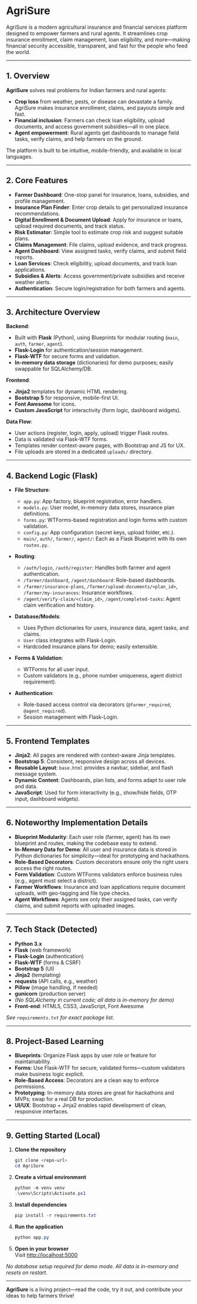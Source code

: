 
# AgriSure

AgriSure is a modern agricultural insurance and financial services platform designed to empower farmers and rural agents. It streamlines crop insurance enrollment, claim management, loan eligibility, and more—making financial security accessible, transparent, and fast for the people who feed the world.

---

## 1. Overview

**AgriSure** solves real problems for Indian farmers and rural agents:
- **Crop loss** from weather, pests, or disease can devastate a family. AgriSure makes insurance enrollment, claims, and payouts simple and fast.
- **Financial inclusion**: Farmers can check loan eligibility, upload documents, and access government subsidies—all in one place.
- **Agent empowerment**: Rural agents get dashboards to manage field tasks, verify claims, and help farmers on the ground.

The platform is built to be intuitive, mobile-friendly, and available in local languages.

---

## 2. Core Features

- **Farmer Dashboard**: One-stop panel for insurance, loans, subsidies, and profile management.
- **Insurance Plan Finder**: Enter crop details to get personalized insurance recommendations.
- **Digital Enrollment & Document Upload**: Apply for insurance or loans, upload required documents, and track status.
- **Risk Estimator**: Simple tool to estimate crop risk and suggest suitable plans.
- **Claims Management**: File claims, upload evidence, and track progress.
- **Agent Dashboard**: View assigned tasks, verify claims, and submit field reports.
- **Loan Services**: Check eligibility, upload documents, and track loan applications.
- **Subsidies & Alerts**: Access government/private subsidies and receive weather alerts.
- **Authentication**: Secure login/registration for both farmers and agents.

---

## 3. Architecture Overview

**Backend**:  
- Built with **Flask** (Python), using Blueprints for modular routing (`main`, `auth`, `farmer`, `agent`).
- **Flask-Login** for authentication/session management.
- **Flask-WTF** for secure forms and validation.
- **In-memory data storage** (dictionaries) for demo purposes; easily swappable for SQLAlchemy/DB.

**Frontend**:  
- **Jinja2** templates for dynamic HTML rendering.
- **Bootstrap 5** for responsive, mobile-first UI.
- **Font Awesome** for icons.
- **Custom JavaScript** for interactivity (form logic, dashboard widgets).

**Data Flow**:  
- User actions (register, login, apply, upload) trigger Flask routes.
- Data is validated via Flask-WTF forms.
- Templates render context-aware pages, with Bootstrap and JS for UX.
- File uploads are stored in a dedicated `uploads/` directory.

---

## 4. Backend Logic (Flask)

- **File Structure**:
  - `app.py`: App factory, blueprint registration, error handlers.
  - `models.py`: User model, in-memory data stores, insurance plan definitions.
  - `forms.py`: WTForms-based registration and login forms with custom validation.
  - `config.py`: App configuration (secret keys, upload folder, etc.).
  - `main/`, `auth/`, `farmer/`, `agent/`: Each as a Flask Blueprint with its own `routes.py`.

- **Routing**:
  - `/auth/login`, `/auth/register`: Handles both farmer and agent authentication.
  - `/farmer/dashboard`, `/agent/dashboard`: Role-based dashboards.
  - `/farmer/insurance-plans`, `/farmer/upload-documents/<plan_id>`, `/farmer/my-insurances`: Insurance workflows.
  - `/agent/verify-claim/<claim_id>`, `/agent/completed-tasks`: Agent claim verification and history.

- **Database/Models**:
  - Uses Python dictionaries for users, insurance data, agent tasks, and claims.
  - `User` class integrates with Flask-Login.
  - Hardcoded insurance plans for demo; easily extensible.

- **Forms & Validation**:
  - WTForms for all user input.
  - Custom validators (e.g., phone number uniqueness, agent district requirement).

- **Authentication**:
  - Role-based access control via decorators (`@farmer_required`, `@agent_required`).
  - Session management with Flask-Login.

---

## 5. Frontend Templates

- **Jinja2**: All pages are rendered with context-aware Jinja templates.
- **Bootstrap 5**: Consistent, responsive design across all devices.
- **Reusable Layout**: `base.html` provides a navbar, sidebar, and flash message system.
- **Dynamic Content**: Dashboards, plan lists, and forms adapt to user role and data.
- **JavaScript**: Used for form interactivity (e.g., show/hide fields, OTP input, dashboard widgets).

---

## 6. Noteworthy Implementation Details

- **Blueprint Modularity**: Each user role (farmer, agent) has its own blueprint and routes, making the codebase easy to extend.
- **In-Memory Data for Demo**: All user and insurance data is stored in Python dictionaries for simplicity—ideal for prototyping and hackathons.
- **Role-Based Decorators**: Custom decorators ensure only the right users access the right routes.
- **Form Validation**: Custom WTForms validators enforce business rules (e.g., agent must select a district).
- **Farmer Workflows**: Insurance and loan applications require document uploads, with geo-tagging and file type checks.
- **Agent Workflows**: Agents see only their assigned tasks, can verify claims, and submit reports with uploaded images.

---

## 7. Tech Stack (Detected)

- **Python 3.x**
- **Flask** (web framework)
- **Flask-Login** (authentication)
- **Flask-WTF** (forms & CSRF)
- **Bootstrap 5** (UI)
- **Jinja2** (templating)
- **requests** (API calls, e.g., weather)
- **Pillow** (image handling, if needed)
- **gunicorn** (production server)
- *(No SQLAlchemy in current code; all data is in-memory for demo)*
- **Front-end**: HTML5, CSS3, JavaScript, Font Awesome

*See `requirements.txt` for exact package list.*

---

## 8. Project-Based Learning

- **Blueprints**: Organize Flask apps by user role or feature for maintainability.
- **Forms**: Use Flask-WTF for secure, validated forms—custom validators make business logic explicit.
- **Role-Based Access**: Decorators are a clean way to enforce permissions.
- **Prototyping**: In-memory data stores are great for hackathons and MVPs; swap for a real DB for production.
- **UI/UX**: Bootstrap + Jinja2 enables rapid development of clean, responsive interfaces.

---

## 9. Getting Started (Local)

1. **Clone the repository**  
   ```powershell
   git clone <repo-url>
   cd AgriSure
   ```

2. **Create a virtual environment**  
   ```powershell
   python -m venv venv
   .\venv\Scripts\Activate.ps1
   ```

3. **Install dependencies**  
   ```powershell
   pip install -r requirements.txt
   ```

4. **Run the application**  
   ```powershell
   python app.py
   ```

5. **Open in your browser**  
   Visit [http://localhost:5000](http://localhost:5000)

*No database setup required for demo mode. All data is in-memory and resets on restart.*

---

**AgriSure** is a living project—read the code, try it out, and contribute your ideas to help farmers thrive!
